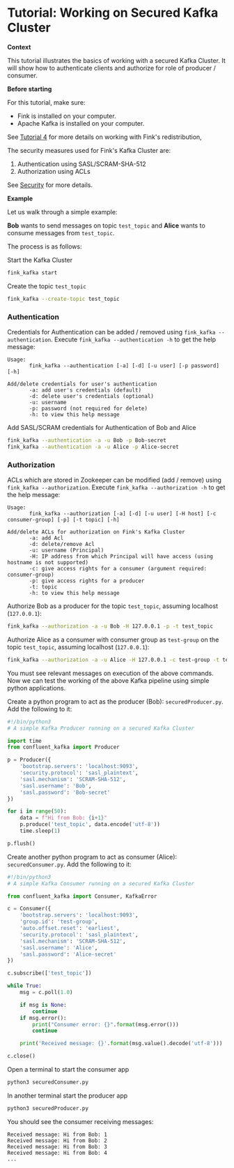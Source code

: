 # Tutorial: Working on Secured Kafka Cluster

**Context**

This tutorial illustrates the basics of working with a secured Kafka Cluster. It will show
how to authenticate clients and authorize for role of producer / consumer.

**Before starting**

For this tutorial, make sure:

* Fink is installed on your computer.
* Apache Kafka is installed on your computer.

See [Tutorial 4](redistributing_alerts.md) for more details on working with Fink's redistribution,

The security measures used for Fink's Kafka Cluster are:

1. Authentication using SASL/SCRAM-SHA-512
2. Authorization using ACLs

See [Security](../user_guide/streaming-out.md#security) for more details.

**Example**

Let us walk through a simple example:

**Bob** wants to send messages on topic `test_topic` and **Alice** wants to consume messages from `test_topic`.

The process is as follows:

Start the Kafka Cluster
```bash
fink_kafka start
```

Create the topic `test_topic`
```bash
fink_kafka --create-topic test_topic
```

### Authentication

Credentials for Authentication can be added / removed using `fink_kafka --authentication`.
Execute `fink_kafka --authentication -h` to get the help message:
```plain
Usage:
       fink_kafka --authentication [-a] [-d] [-u user] [-p password] [-h]

Add/delete credentials for user's authentication
       -a: add user's credentials (default)
       -d: delete user's credentials (optional)
       -u: username
       -p: password (not required for delete)
       -h: to view this help message
```

Add SASL/SCRAM credentials for Authentication of Bob and Alice

```bash
fink_kafka --authentication -a -u Bob -p Bob-secret
fink_kafka --authentication -a -u Alice -p Alice-secret
```

### Authorization

ACLs which are stored in Zookeeper can be modified (add / remove) using `fink_kafka --authorization`.
Execute `fink_kafka --authorization -h` to get the help message:
```plain
Usage:
       fink_kafka --authorization [-a] [-d] [-u user] [-H host] [-c consumer-group] [-p] [-t topic] [-h]

Add/delete ACLs for authorization on Fink's Kafka Cluster
       -a: add Acl
       -d: delete/remove Acl
       -u: username (Principal)
       -H: IP address from which Principal will have access (using hostname is not supported)
       -c: give access rights for a consumer (argument required: consumer-group)
       -p: give access rights for a producer
       -t: topic
       -h: to view this help message
```

Authorize Bob as a producer for the topic `test_topic`, assuming localhost (`127.0.0.1`):

```bash
fink_kafka --authorization -a -u Bob -H 127.0.0.1 -p -t test_topic
```

Authorize Alice as a consumer with consumer group as `test-group` on the topic `test_topic`, assuming localhost (`127.0.0.1`):

```bash
fink_kafka --authorization -a -u Alice -H 127.0.0.1 -c test-group -t test_topic
```

You must see relevant messages on execution of the above commands.
Now we can test the working of the above Kafka pipeline using simple python applications.

Create a python program to act as the producer (Bob): `securedProducer.py`. Add the following to it:
```python
#!/bin/python3
# A simple Kafka Producer running on a secured Kafka Cluster

import time
from confluent_kafka import Producer

p = Producer({
    'bootstrap.servers': 'localhost:9093',
    'security.protocol': 'sasl_plaintext',
    'sasl.mechanism': 'SCRAM-SHA-512',
    'sasl.username': 'Bob',
    'sasl.password': 'Bob-secret'
})

for i in range(50):
    data = f"Hi from Bob: {i+1}"
    p.produce('test_topic', data.encode('utf-8'))
    time.sleep(1)

p.flush()
```

Create another python program to act as consumer (Alice): `securedConsumer.py`. Add the following to it:
```python
#!/bin/python3
# A simple Kafka Consumer running on a secured Kafka Cluster

from confluent_kafka import Consumer, KafkaError

c = Consumer({
    'bootstrap.servers': 'localhost:9093',
    'group.id': 'test-group',
    'auto.offset.reset': 'earliest',
    'security.protocol': 'sasl_plaintext',
    'sasl.mechanism': 'SCRAM-SHA-512',
    'sasl.username': 'Alice',
    'sasl.password': 'Alice-secret'
})

c.subscribe(['test_topic'])

while True:
    msg = c.poll(1.0)

    if msg is None:
        continue
    if msg.error():
        print("Consumer error: {}".format(msg.error()))
        continue

    print('Received message: {}'.format(msg.value().decode('utf-8')))

c.close()
```
Open a terminal to start the consumer app
```bash
python3 securedConsumer.py
```

In another terminal start the producer app
```bash
python3 securedProducer.py
```
You should see the consumer receiving messages:
```plain
Received message: Hi from Bob: 1
Received message: Hi from Bob: 2
Received message: Hi from Bob: 3
Received message: Hi from Bob: 4
...
```
